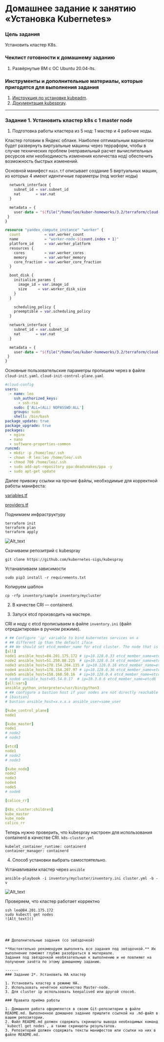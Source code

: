 # Домашнее задание к занятию «Установка Kubernetes»

### Цель задания

Установить кластер K8s.

### Чеклист готовности к домашнему заданию

1. Развёрнутые ВМ с ОС Ubuntu 20.04-lts.


### Инструменты и дополнительные материалы, которые пригодятся для выполнения задания

1. [Инструкция по установке kubeadm](https://kubernetes.io/docs/setup/production-environment/tools/kubeadm/create-cluster-kubeadm/).
2. [Документация kubespray](https://kubespray.io/).

-----

### Задание 1. Установить кластер k8s с 1 master node

1. Подготовка работы кластера из 5 нод: 1 мастер и 4 рабочие ноды.

Кластер готовим в Яндекс облаке. Наиболее оптимальным вариантом будет развернуть виртуальные машины через терраформ, чтобы в случае технических проблем (неправильный расчет вычислительных ресурсов или необходимость изменения количества нод) обеспечить возможность быстрых изменений.

Основной манифест `main.tf` описывает создание 5 виртуальных машин, из которых 4 имеют идентичные параметры (под worker ноды)
```tf
  network_interface {
    subnet_id = var.subnet_id
    nat       = var.nat
  }

  metadata = {
    user-data = "${file("/home/leo/kuber-homeworks/3.2/terraform/cloud-init.yaml")}"
 }
}

resource "yandex_compute_instance" "worker" {
  count           = var.worker_count
  name            = "worker-node-${count.index + 1}"
  platform_id     = var.worker_platform
  resources {
    cores         = var.worker_cores
    memory        = var.worker_memory
    core_fraction = var.worker_core_fraction
  }

  boot_disk {
    initialize_params {
      image_id = var.image_id
      size     = var.worker_disk_size
    }
  }

    scheduling_policy {
    preemptible = var.scheduling_policy
  }

  network_interface {
    subnet_id = var.subnet_id
    nat       = var.nat
  }

  metadata = {
    user-data = "${file("/home/leo/kuber-homeworks/3.2/terraform/cloud-init.yaml")}"
 }
}
```

Основные пользовательские параметры пропишем через в файле `cloud-init.yaml`. 
`cloud-init-control-plane.yaml`
```yml
#cloud-config
users:
  - name: leo
    ssh_authorized_keys:
      - ssh-rsa 
    sudo: ['ALL=(ALL) NOPASSWD:ALL']
    groups: sudo
    shell: /bin/bash
package_update: true
package_upgrade: true
packages:
  - nginx
  - nano
  - software-properties-common
runcmd:
  - mkdir -p /home/leo/.ssh
  - chown -R leo:leo /home/leo/.ssh
  - chmod 700 /home/leo/.ssh
  - sudo add-apt-repository ppa:deadsnakes/ppa -y
  - sudo apt-get update
```
Далее привожу ссылки на прочие файлы, необходимые для корректной работы манифеста:

[variables.tf]()

[providers.tf]()

Поднимаем инфраструктуру
```
terraform init
terraform plan
terraform apply
```
![Alt_text]()

Cкачиваем репозитрий с kubespray
```
git clone https://github.com/kubernetes-sigs/kubespray
```
Устанавливаем зависимости
```
sudo pip3 install -r requirements.txt
```
Копируем шаблон
```
cp -rfp inventory/sample inventory/mycluster
```

2. В качестве CRI — containerd.

3. Запуск etcd производить на мастере.

CRI и ноду с etcd прописываем в файле `inventory.ini` (файл отредактирован в ручном режиме).
```yml
# ## Configure 'ip' variable to bind kubernetes services on a
# ## different ip than the default iface
# ## We should set etcd_member_name for etcd cluster. The node that is not a etcd member do not need to set the value, or can set the empty string value.
[all]
node1 ansible_host=84.201.175.172 # ip=10.128.0.33 etcd_member_name=etcd1
node2 ansible_host=51.250.88.225  # ip=10.128.0.14 etcd_member_name=etcd2
node3 ansible_host=178.154.204.135 # ip=10.128.0.16 etcd_member_name=etcd3
node4 ansible_host=178.154.207.97 # ip=10.128.0.36 etcd_member_name=etcd4
node5 ansible_host=158.160.50.16  # ip=10.128.0.4 etcd_member_name=etcd5
# node6 ansible_host=95.54.0.17  # ip=10.3.0.6 etcd_member_name=etcd6
[all:vars]
ansible_python_interpreter=/usr/bin/python3
# ## configure a bastion host if your nodes are not directly reachable
# [bastion]
# bastion ansible_host=x.x.x.x ansible_user=some_user

[kube_control_plane]
node1

[kube_master]
node1
# node2
# node3

[etcd]
node1
# node2
# node3

[kube_node]
node2
node3
node4
node5
# node6

[calico_rr]

[k8s_cluster:children]
kube_master
kube_node
calico_rr
```
Теперь нужно проверить, что kubespray настроен для использования containerd в качестве CRI.
`k8s-cluster.yml`
```
kubelet_container_runtime: containerd
container_manager: containerd
```

4. Способ установки выбрать самостоятельно.

Устанавливаем кластер через `ansible`
```
ansible-playbook -i inventory/mycluster/inventory.ini cluster.yml -b -v
```
![Alt_text]()

Проверяем, что кластер работает корректно
```
ssh leo@84.201.175.172
sudo kubectl get nodes
![Alt_text]()




## Дополнительные задания (со звёздочкой)

**Настоятельно рекомендуем выполнять все задания под звёздочкой.** Их выполнение поможет глубже разобраться в материале.   
Задания под звёздочкой необязательные к выполнению и не повлияют на получение зачёта по этому домашнему заданию. 

------
### Задание 2*. Установить HA кластер

1. Установить кластер в режиме HA.
2. Использовать нечётное количество Master-node.
3. Для cluster ip использовать keepalived или другой способ.

### Правила приёма работы

1. Домашняя работа оформляется в своем Git-репозитории в файле README.md. Выполненное домашнее задание пришлите ссылкой на .md-файл в вашем репозитории.
2. Файл README.md должен содержать скриншоты вывода необходимых команд `kubectl get nodes`, а также скриншоты результатов.
3. Репозиторий должен содержать тексты манифестов или ссылки на них в файле README.md.

